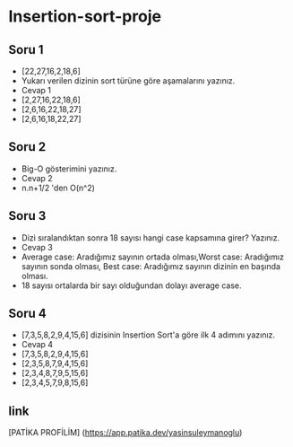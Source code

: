 # Insertion-sort-proje
## Soru 1
* [22,27,16,2,18,6]
* Yukarı verilen dizinin sort türüne göre aşamalarını yazınız.
* Cevap 1
* [2,27,16,22,18,6]
* [2,6,16,22,18,27]
* [2,6,16,18,22,27]
## Soru 2
* Big-O gösterimini yazınız.
* Cevap 2
* n.n+1/2 'den O(n^2)
## Soru 3
* Dizi sıralandıktan sonra 18 sayısı hangi case kapsamına girer? Yazınız.
* Cevap 3
* Average case: Aradığımız sayının ortada olması,Worst case: Aradığımız sayının sonda olması, Best case: Aradığımız sayının dizinin en başında olması.
* 18 sayısı ortalarda bir sayı olduğundan dolayı average case.
## Soru 4
* [7,3,5,8,2,9,4,15,6] dizisinin Insertion Sort'a göre ilk 4 adımını yazınız.
* Cevap 4
* [7,3,5,8,2,9,4,15,6]
* [2,3,5,8,7,9,4,15,6]
* [2,3,4,8,7,9,5,15,6]
* [2,3,4,5,7,9,8,15,6]
## link
[PATİKA PROFİLİM] (https://app.patika.dev/yasinsuleymanoglu)
